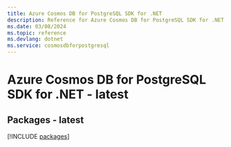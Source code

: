 ```yaml
---
title: Azure Cosmos DB for PostgreSQL SDK for .NET
description: Reference for Azure Cosmos DB for PostgreSQL SDK for .NET
ms.date: 03/08/2024
ms.topic: reference
ms.devlang: dotnet
ms.service: cosmosdbforpostgresql
---
```

# Azure Cosmos DB for PostgreSQL SDK for .NET - latest
## Packages - latest
[!INCLUDE [packages](cosmos-db-for-postgresql-index.md)]